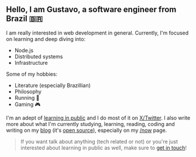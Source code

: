 ## Hello, I am Gustavo, a software engineer from Brazil 🇧🇷

I am really interested in web development in general. Currently, I'm focused on learning and deep diving into:
- Node.js
- Distributed systems
- Infrastructure

Some of my hobbies:
- Literature (especially Brazillian)
- Philosophy
- Running 🏃
- Gaming 🎮

I'm an adept of [learning in public][learn-in-public-url] and I do most of it on [X/Twitter][twitter-url]. I also write more about what I'm currently studying, learning, reading, coding and writing on my [blog][blog] (it's [open source][blog-github]), especially on my [/now][blog-now] page.

<!--

want to change this

### Some techs I worked with

[![JavaScript][javascript]][javascript-url]
[![TypeScript][typescript]][typescript-url]
[![Node][node.js]][node-url]
[![React][react.js]][react-url]
[![PHP][php]][php-url]
[![GraphQL][graphql]][graphql-url]
[![MongoDB][mongodb]][mongodb-url]
[![Koa][koa]][koa-url]
[![Next][next.js]][next-url]
[![Google Cloud][google-cloud]][google-cloud-url]
[![AWS][aws]][aws-url]
[![Git][git]][git-url]
[![GitHub][github]][github-url]
[![Vim][vim]][vim-url]
[![VSCode][vscode]][vscode-url]

-->

> If you want talk about anything (tech related or not) or you're just interested about learning in public as well, make sure to [get in touch][all-links]!

<!-- MARKDOWN LINKS & IMAGES -->
<!-- https://www.markdownguide.org/basic-syntax/#reference-style-links -->

[dino-url]: ./dino.gif

[twitter-url]: https://x.com/gusdantas
[learn-in-public-url]: https://www.swyx.io/learn-in-public
[linkedin-url]: https://www.linkedin.com/in/gustavo-dantas-galote/
[blog]: https://gusdantas.dev/
[blog-github]: https://github.com/gustav0d/gusdantas.dev
[blog-now]: https://gusdantas.dev/now
[all-links]: https://gusdantas.dev/contact

<!-- Badges -->

[javascript]: https://img.shields.io/badge/JavaScript-F7DF1E?style=for-the-badge&logo=javascript&logoColor=black
[javascript-url]: https://developer.mozilla.org/en-US/docs/Web/JavaScript
[typescript]: https://img.shields.io/badge/TypeScript-3178C6?style=for-the-badge&logo=typescript&logoColor=white
[typescript-url]: https://www.typescriptlang.org/
[google-cloud]: https://img.shields.io/badge/Google_Cloud-4285F4?style=for-the-badge&logo=googlecloud&logoColor=white
[google-cloud-url]: https://cloud.google.com/
[aws]: https://img.shields.io/badge/AWS-232F3E?style=for-the-badge&logo=amazonaws&logoColor=white
[aws-url]: https://aws.amazon.com/
[git]: https://img.shields.io/badge/Git-F05032?style=for-the-badge&logo=git&logoColor=white
[git-url]: https://git-scm.com/
[github]: https://img.shields.io/badge/GitHub-181717?style=for-the-badge&logo=github&logoColor=white
[github-url]: https://github.com/
[vim]: https://img.shields.io/badge/Vim-019733?style=for-the-badge&logo=vim&logoColor=white
[vim-url]: https://www.vim.org/
[vscode]: https://img.shields.io/badge/VSCode-007ACC?style=for-the-badge&logo=visualstudiocode&logoColor=white
[vscode-url]: https://code.visualstudio.com/
[next.js]: https://img.shields.io/badge/Next.js-000000?style=for-the-badge&logo=nextdotjs&logoColor=white
[next-url]: https://nextjs.org/
[react.js]: https://img.shields.io/badge/React-20232A?style=for-the-badge&logo=react&logoColor=61DAFB
[react-url]: https://reactjs.org/
[node.js]: https://img.shields.io/badge/NodeJS-339933?style=for-the-badge&logo=nodedotjs&logoColor=white
[node-url]: https://nodejs.org/
[graphql]: https://img.shields.io/badge/Graphql-E10098?style=for-the-badge&logo=graphql&logoColor=white
[graphql-url]: https://graphql.org/
[mongodb]: https://img.shields.io/badge/MongoDB-47A248?style=for-the-badge&logo=mongodb&logoColor=white
[mongodb-url]: https://mongodb.com
[koa]: https://img.shields.io/badge/Koa-F9F9F9?style=for-the-badge&logo=koa&logoColor=33333D
[koa-url]: https://koajs.com
[php]: https://img.shields.io/badge/PHP-777BB4?style=for-the-badge&logo=php&logoColor=white
[php-url]: https://www.php.net/
